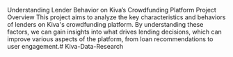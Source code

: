 Understanding Lender Behavior on Kiva’s Crowdfunding Platform
Project Overview
This project aims to analyze the key characteristics and behaviors of lenders on Kiva's crowdfunding platform. By understanding these factors, we can gain insights into what drives lending decisions, which can improve various aspects of the platform, from loan recommendations to user engagement.# Kiva-Data-Research
